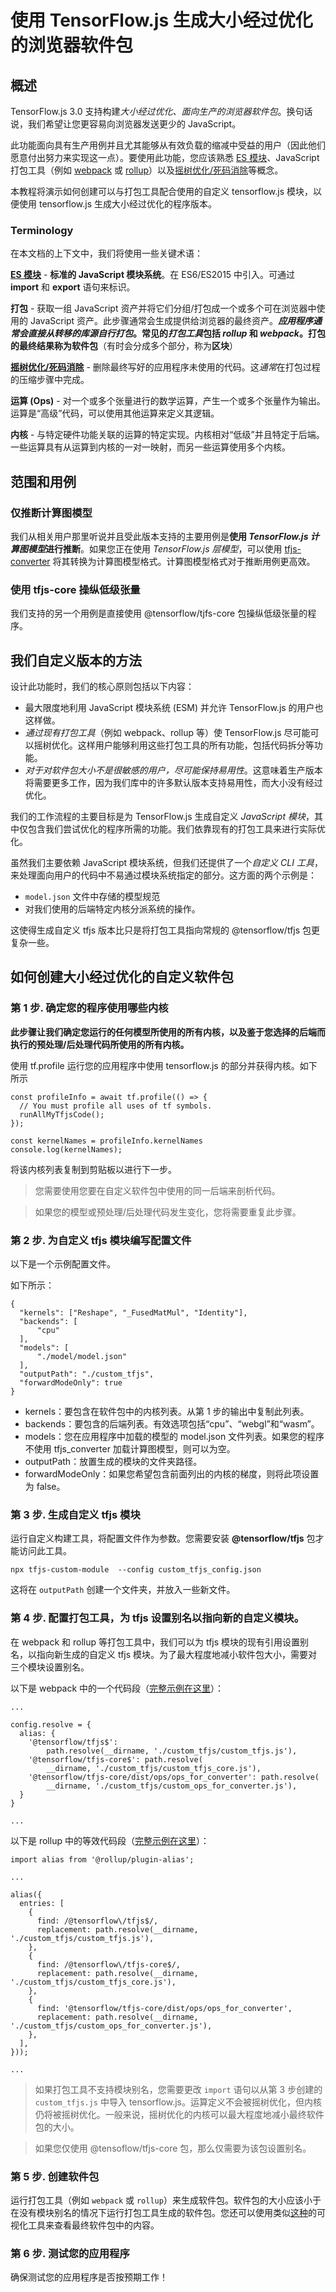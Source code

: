 # 使用 TensorFlow.js 生成大小经过优化的浏览器软件包

## 概述

TensorFlow.js 3.0 支持构建*大小经过优化、面向生产的浏览器软件包*。换句话说，我们希望让您更容易向浏览器发送更少的 JavaScript。

此功能面向具有生产用例并且尤其能够从有效负载的缩减中受益的用户（因此他们愿意付出努力来实现这一点）。要使用此功能，您应该熟悉 [ES 模块](https://developer.mozilla.org/en-US/docs/Web/JavaScript/Guide/Modules)、JavaScript 打包工具（例如 [webpack](https://webpack.js.org/) 或 [rollup](https://rollupjs.org/guide/en/)）以及[摇树优化/死码消除](https://developers.google.com/web/fundamentals/performance/optimizing-javascript/tree-shaking)等概念。

本教程将演示如何创建可以与打包工具配合使用的自定义 tensorflow.js 模块，以便使用 tensorflow.js 生成大小经过优化的程序版本。

### Terminology

在本文档的上下文中，我们将使用一些关键术语：

**[ES 模块](https://developer.mozilla.org/en-US/docs/Web/JavaScript/Guide/Modules)** - **标准的 JavaScript 模块系统**。在 ES6/ES2015 中引入。可通过 **import** 和 **export** 语句来标识。

**打包** - 获取一组 JavaScript 资产并将它们分组/打包成一个或多个可在浏览器中使用的 JavaScript 资产。此步骤通常会生成提供给浏览器的最终资产。***应用程序通常会直接从转移的库源自行打包*。**常见的<em>打包工具</em>包括 *rollup* 和 *webpack*。打包的最终结果称为**软件包**（有时会分成多个部分，称为**区块**）

**[摇树优化/死码消除](https://developers.google.com/web/fundamentals/performance/optimizing-javascript/tree-shaking)** - 删除最终写好的应用程序未使用的代码。这*通常*在打包过程的压缩步骤中完成。

**运算 (Ops)** - 对一个或多个张量进行的数学运算，产生一个或多个张量作为输出。运算是“高级”代码，可以使用其他运算来定义其逻辑。

**内核** - 与特定硬件功能关联的运算的特定实现。内核相对“低级”并且特定于后端。一些运算具有从运算到内核的一对一映射，而另一些运算使用多个内核。

## 范围和用例

### 仅推断计算图模型

我们从相关用户那里听说并且受此版本支持的主要用例是**使用 *TensorFlow.js 计算图模型*进行推断**。如果您正在使用 *TensorFlow.js 层模型*，可以使用 [tfjs-converter](https://www.npmjs.com/package/@tensorflow/tfjs-converter) 将其转换为计算图模型格式。计算图模型格式对于推断用例更高效。

### 使用 tfjs-core 操纵低级张量

我们支持的另一个用例是直接使用 @tensorflow/tjfs-core 包操纵低级张量的程序。

## 我们自定义版本的方法

设计此功能时，我们的核心原则包括以下内容：

- 最大限度地利用 JavaScript 模块系统 (ESM) 并允许 TensorFlow.js 的用户也这样做。
- *通过现有打包工具*（例如 webpack、rollup 等）使 TensorFlow.js 尽可能可以摇树优化。这样用户能够利用这些打包工具的所有功能，包括代码拆分等功能。
- *对于对软件包大小不是很敏感的用户，尽可能保持易用性*。这意味着生产版本将需要更多工作，因为我们库中的许多默认版本支持易用性，而大小没有经过优化。

我们的工作流程的主要目标是为 TensorFlow.js 生成自定义 *JavaScript 模块*，其中仅包含我们尝试优化的程序所需的功能。我们依靠现有的打包工具来进行实际优化。

虽然我们主要依赖 JavaScript 模块系统，但我们还提供了一个*自定义* *CLI 工具*，来处理面向用户的代码中不易通过模块系统指定的部分。这方面的两个示例是：

- `model.json` 文件中存储的模型规范
- 对我们使用的后端特定内核分派系统的操作。

这使得生成自定义 tfjs 版本比只是将打包工具指向常规的 @tensorflow/tfjs 包更复杂一些。

## 如何创建大小经过优化的自定义软件包

### 第 1 步. 确定您的程序使用哪些内核

**此步骤让我们确定您运行的任何模型所使用的所有内核，以及鉴于您选择的后端而执行的预处理/后处理代码所使用的所有内核。**

使用 tf.profile 运行您的应用程序中使用 tensorflow.js 的部分并获得内核。如下所示

```
const profileInfo = await tf.profile(() => {
  // You must profile all uses of tf symbols.
  runAllMyTfjsCode();
});

const kernelNames = profileInfo.kernelNames
console.log(kernelNames);
```

将该内核列表复制到剪贴板以进行下一步。

> 您需要使用您要在自定义软件包中使用的同一后端来剖析代码。

> 如果您的模型或预处理/后处理代码发生变化，您将需要重复此步骤。

### 第 2 步. 为自定义 tfjs 模块编写配置文件

以下是一个示例配置文件。

如下所示：

```
{
  "kernels": ["Reshape", "_FusedMatMul", "Identity"],
  "backends": [
      "cpu"
  ],
  "models": [
      "./model/model.json"
  ],
  "outputPath": "./custom_tfjs",
  "forwardModeOnly": true
}
```

- kernels：要包含在软件包中的内核列表。从第 1 步的输出中复制此列表。
- backends：要包含的后端列表。有效选项包括“cpu”、“webgl”和“wasm”。
- models：您在应用程序中加载的模型的 model.json 文件列表。如果您的程序不使用 tfjs_converter 加载计算图模型，则可以为空。
- outputPath：放置生成的模块的文件夹路径。
- forwardModeOnly：如果您希望包含前面列出的内核的梯度，则将此项设置为 false。

### 第 3 步. 生成自定义 tfjs 模块

运行自定义构建工具，将配置文件作为参数。您需要安装 **@tensorflow/tfjs** 包才能访问此工具。

```
npx tfjs-custom-module  --config custom_tfjs_config.json
```

这将在 `outputPath` 创建一个文件夹，并放入一些新文件。

### 第 4 步. 配置打包工具，为 tfjs 设置别名以指向新的自定义模块。

在 webpack 和 rollup 等打包工具中，我们可以为 tfjs 模块的现有引用设置别名，以指向新生成的自定义 tfjs 模块。为了最大程度地减小软件包大小，需要对三个模块设置别名。

以下是 webpack 中的一个代码段（[完整示例在这里](https://github.com/tensorflow/tfjs/blob/master/e2e/custom_module/dense_model/webpack.config.js)）：

```
...

config.resolve = {
  alias: {
    '@tensorflow/tfjs$':
        path.resolve(__dirname, './custom_tfjs/custom_tfjs.js'),
    '@tensorflow/tfjs-core$': path.resolve(
        __dirname, './custom_tfjs/custom_tfjs_core.js'),
    '@tensorflow/tfjs-core/dist/ops/ops_for_converter': path.resolve(
        __dirname, './custom_tfjs/custom_ops_for_converter.js'),
  }
}

...
```

以下是 rollup 中的等效代码段（[完整示例在这里](https://github.com/tensorflow/tfjs/blob/master/e2e/custom_module/dense_model/rollup.config.js)）：

```
import alias from '@rollup/plugin-alias';

...

alias({
  entries: [
    {
      find: /@tensorflow\/tfjs$/,
      replacement: path.resolve(__dirname, './custom_tfjs/custom_tfjs.js'),
    },
    {
      find: /@tensorflow\/tfjs-core$/,
      replacement: path.resolve(__dirname, './custom_tfjs/custom_tfjs_core.js'),
    },
    {
      find: '@tensorflow/tfjs-core/dist/ops/ops_for_converter',
      replacement: path.resolve(__dirname, './custom_tfjs/custom_ops_for_converter.js'),
    },
  ],
}));

...
```

> 如果打包工具不支持模块别名，您需要更改 `import` 语句以从第 3 步创建的 `custom_tfjs.js` 中导入 tensorflow.js。运算定义不会被摇树优化，但内核仍将被摇树优化。一般来说，摇树优化的内核可以最大程度地减小最终软件包的大小。

> 如果您仅使用 @tensoflow/tfjs-core 包，那么仅需要为该包设置别名。

### 第 5 步. 创建软件包

运行打包工具（例如 `webpack` 或 `rollup`）来生成软件包。软件包的大小应该小于在没有模块别名的情况下运行打包工具生成的软件包。您还可以使用类似[这种](https://www.npmjs.com/package/rollup-plugin-visualizer)的可视化工具来查看最终软件包中的内容。

### 第 6 步. 测试您的应用程序

确保测试您的应用程序是否按预期工作！
